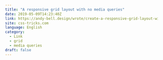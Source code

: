 ```yaml
---
title: "A responsive grid layout with no media queries"
date: 2019-05-09T14:23:40Z
link: https://andy-bell.design/wrote/create-a-responsive-grid-layout-with-no-media-queries-using-css-grid/?utm_medium=RSS&utm_source=news.12bit.vn
site: css-tricks.com
language: English
category:
  - Link
  - grid
  - media queries
draft: false
---
```

